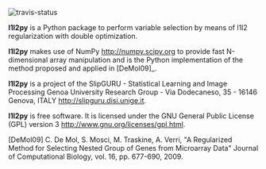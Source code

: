 ![travis-status](https://travis-ci.org/slipguru/l1l2py.svg?branch=master)

**l1l2py** is a Python package to perform variable selection by means
of l1l2 regularization with double optimization.

**l1l2py** makes use of NumPy <http://numpy.scipy.org> to provide fast
N-dimensional array manipulation and is the Python implementation of the
method proposed and applied in [DeMol09]_.

**l1l2py** is a project of the SlipGURU - Statistical Learning and Image Processing
Genoa University Research Group - Via Dodecaneso, 35 - 16146 Genova, ITALY
<http://slipguru.disi.unige.it>.

**l1l2py** is free software. It is licensed under the GNU General Public
License (GPL) version 3 <http://www.gnu.org/licenses/gpl.html>.


[DeMol09] C. De Mol, S. Mosci, M. Traskine, A. Verri,
         "A Regularized Method for Selecting Nested Group of Genes from
         Microarray Data"
        Journal of Computational Biology, vol. 16, pp. 677-690, 2009.

